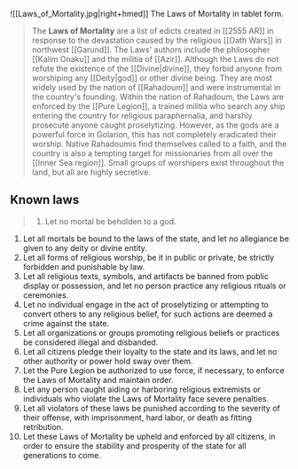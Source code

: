 ![[Laws_of_Mortality.jpg|right+hmed]] 
 The Laws of Mortality in tablet form.
> The **Laws of Mortality** are a list of edicts created in [[2555 AR]] in response to the devastation caused by the religious [[Oath Wars]] in northwest [[Garund]]. The Laws' authors include the philosopher [[Kalim Onaku]] and the militia of [[Azir]]. Although the Laws do not refute the existence of the [[Divine|divine]], they forbid anyone from worshiping any [[Deity|god]] or other divine being. They are most widely used by the nation of [[Rahadoum]] and were instrumental in the country's founding.
> Within the nation of Rahadoum, the Laws are enforced by the [[Pure Legion]], a trained militia who search any ship entering the country for religious paraphernalia, and harshly prosecute anyone caught proselytizing. However, as the gods are a powerful force in Golarion, this has not completely eradicated their worship. Native Rahadoumis find themselves called to a faith, and the country is also a tempting target for missionaries from all over the [[Inner Sea region]]. Small groups of worshipers exist throughout the land, but all are highly secretive.


## Known laws

> 1. Let no mortal be beholden to a god.

1.  Let all mortals be bound to the laws of the state, and let no allegiance be given to any deity or divine entity.
2.  Let all forms of religious worship, be it in public or private, be strictly forbidden and punishable by law.
3.  Let all religious texts, symbols, and artifacts be banned from public display or possession, and let no person practice any religious rituals or ceremonies.
4.  Let no individual engage in the act of proselytizing or attempting to convert others to any religious belief, for such actions are deemed a crime against the state.
5.  Let all organizations or groups promoting religious beliefs or practices be considered illegal and disbanded.
6.  Let all citizens pledge their loyalty to the state and its laws, and let no other authority or power hold sway over them.
7.  Let the Pure Legion be authorized to use force, if necessary, to enforce the Laws of Mortality and maintain order.
8.  Let any person caught aiding or harboring religious extremists or individuals who violate the Laws of Mortality face severe penalties.
9.  Let all violators of these laws be punished according to the severity of their offense, with imprisonment, hard labor, or death as fitting retribution.
10.  Let these Laws of Mortality be upheld and enforced by all citizens, in order to ensure the stability and prosperity of the state for all generations to come.








